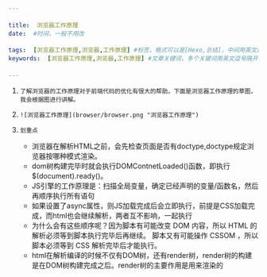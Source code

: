 ```yaml
---

title:  浏览器工作原理
date:  #时间，一般不用改

tags:  [浏览器工作原理,浏览器,工作原理] #标签，格式可以是[Hexo,总结]，中间用英文逗号分开
keywords:  [浏览器工作原理,浏览器,工作原理] #文章关键词，多个关键词用英文逗号隔开

---
```

1.     了解浏览器的工作原理对于前端代码的优化有很大的帮助，下面是浏览器工作原理的草图，我会根据图进行讲解。
2.     ![浏览器工作原理](browser/browser.png "浏览器工作原理")
3.     划重点
	+ 浏览器在解析HTML之前，会先检查页面是否有doctype,doctype规定浏览器按哪种模式渲染。
	+ dom树构建完毕时就会执行DOMContnetLoaded()函数，即执行$(document).ready()。
	+ JS引擎的工作原理是：扫描全局变量，确定已经声明的变量/函数名，然后再顺序执行所有语句
	+ 如果设置了async属性，则JS加载完成后会立即执行，前提是CSS加载完成，而html也会继续解析，两者互不影响，一起执行
	+ 为什么会有这些顺序呢？因为脚本有可能改变 DOM 内容，所以 HTML 的解析必须等到脚本执行完毕后再继续。
	脚本又有可能操作 CSSOM ，所以脚本必须等到 CSS 解析完毕后才能执行。
	+ html在解析编译的时候不仅有DOM树，还有render树，render树的构建是在DOM树构建完成之后。render树的主要作用是用来渲染的

